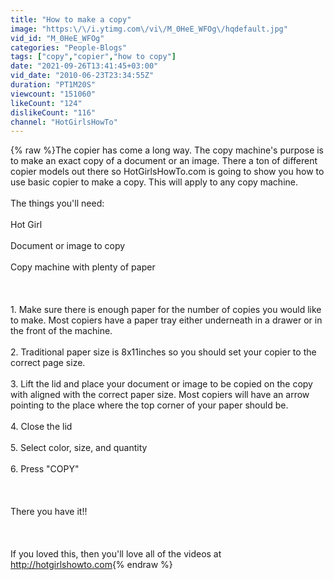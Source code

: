 ```yaml
---
title: "How to make a copy"
image: "https:\/\/i.ytimg.com\/vi\/M_0HeE_WFOg\/hqdefault.jpg"
vid_id: "M_0HeE_WFOg"
categories: "People-Blogs"
tags: ["copy","copier","how to copy"]
date: "2021-09-26T13:41:45+03:00"
vid_date: "2010-06-23T23:34:55Z"
duration: "PT1M20S"
viewcount: "151060"
likeCount: "124"
dislikeCount: "116"
channel: "HotGirlsHowTo"
---
```

{% raw %}The copier has come a long way.  The copy machine's purpose is to make an exact copy of a document or an image.  There a ton of different copier models out there so HotGirlsHowTo.com is going to show you how to use basic copier to make a copy.  This will apply to any copy machine.<br /><br />The things you'll need:<br /><br />Hot Girl<br /><br />Document or image to copy<br /><br />Copy machine with plenty of paper<br /><br /><br /><br />1.  Make sure there is enough paper for the number of copies you would like to make.  Most copiers have a paper tray either underneath in a drawer or in the front of the machine.<br /><br />2. Traditional paper size is 8x11inches so you should set your copier to the correct page size.<br /><br />3. Lift the lid and place your document or image to be copied on the copy with aligned with the correct paper size.  Most copiers will have an arrow pointing to the place where the top corner of your paper should be.<br /><br />4. Close the lid<br /><br />5. Select color, size, and quantity<br /><br />6. Press &quot;COPY&quot;<br /><br /><br /><br />There you have it!!<br /><br /><br /><br />If you loved this, then you'll love all of the videos at <a rel="nofollow" target="blank" href="http://hotgirlshowto.com">http://hotgirlshowto.com</a>{% endraw %}
